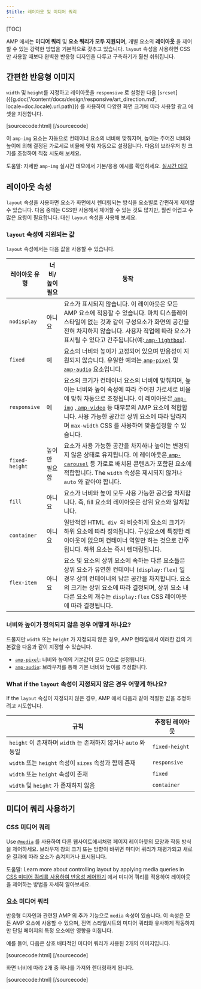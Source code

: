 ```yaml
---
$title: 레이아웃 및 미디어 쿼리
---
```


[TOC]

 AMP 에서는 **미디어 쿼리**  및 **요소 쿼리가 모두 지원되며,** 개별 요소의 **레이아웃** 을 제어할 수 있는 강력한 방법을 기본적으로 갖추고 있습니다. `layout` 속성을 사용하면 CSS 만 사용할 때보다 완벽한 반응형 디자인을 다루고 구축하기가 훨씬 쉬워집니다.

## 간편한 반응형 이미지

 `width` 및 `height`를 지정하고 레이아웃을 `responsive` 로 설정한 다음 [`srcset`]({{g.doc('/content/docs/design/responsive/art_direction.md', locale=doc.locale).url.path}}) 를 사용하여 다양한 화면 크기에 따라 사용할 광고 애셋을 지정합니다.

[sourcecode:html]
<amp-img
    src="/img/narrow.jpg"
    srcset="/img/wide.jpg 640w,
           /img/narrow.jpg 320w"
    width="1698"
    height="2911"
    layout="responsive"
    alt="an image">
</amp-img>
[/sourcecode]

이 `amp-img` 요소는 자동으로 컨테이너 요소의 너비에 맞춰지며, 높이는 주어진 너비와 높이에 의해 결정된 가로세로 비율에 맞춰 자동으로 설정됩니다. 다음의 브라우저 창 크기를 조정하여 직접 시도해 보세요.

<amp-img src="/static/img/background.jpg" width="1920" height="1080" layout="responsive"></amp-img>

도움말: 자세한 `amp-img` 실시간 데모에서 기본/응용 예시를 확인하세요. [실시간 데모](https://ampbyexample.com/components/amp-img/)

## 레이아웃 속성

`layout` 속성을 사용하면 요소가 화면에서 렌더링되는 방식을 요소별로 간편하게 제어할 수 있습니다. 다음 중에는 CSS만 사용해서 제어할 수 있는 것도 많지만, 훨씬 어렵고 수많은 요령이 필요합니다. 대신 `layout` 속성을 사용해 보세요.

### `layout` 속성에 지원되는 값

`layout` 속성에서는 다음 값을 사용할 수 있습니다.

<table>
  <thead>
    <tr>
      <th data-th="Layout type" class="col-twenty">레이아웃 유형</th>
      <th data-th="Width/height required" class="col-twenty">너비/높이 필요</th>
      <th data-th="Behavior">동작</th>
    </tr>
  </thead>
  <tbody>
    <tr>
      <td data-th="Layout type" class="col-twenty"><code>nodisplay</code></td>
      <td data-th="Description" class="col-twenty">아니요</td>
      <td data-th="Behavior"> 요소가 표시되지 않습니다. 이 레이아웃은 모든 AMP 요소에 적용할 수 있습니다. 마치 디스플레이 스타일이 없는 것과 같이 구성요소가 화면의 공간을 전혀 차지하지 않습니다. 사용자 작업에 따라 요소가 표시될 수 있다고 간주됩니다(예:<a href="/ja/docs/reference/amp-lightbox.html"> <code>amp-lightbox</code></a>).</td>
    </tr>
    <tr>
      <td data-th="Layout type" class="col-twenty"><code>fixed</code></td>
      <td data-th="Description" class="col-twenty">예</td>
      <td data-th="Behavior"> 요소의 너비와 높이가 고정되어 있으며 반응성이 지원되지 않습니다. 유일한 예외는<a href="/ja/docs/reference/amp-pixel.html"> <code>amp-pixel</code></a>  및<a href="/ja/docs/reference/amp-audio.html"> <code>amp-audio</code></a> 요소입니다.</td>
    </tr>
    <tr>
      <td data-th="Layout type" class="col-twenty"><code>responsive</code></td>
      <td data-th="Description" class="col-twenty">예</td>
      <td data-th="Behavior"> 요소의 크기가 컨테이너 요소의 너비에 맞춰지며, 높이는 너비와 높이 속성에 따라 주어진 가로세로 비율에 맞춰 자동으로 조정됩니다. 이 레이아웃은<a href="/ja/docs/reference/amp-img.html"> <code>amp-img</code></a> ,<a href="/ja/docs/reference/amp-video.html"> <code>amp-video</code></a> 등 대부분의 AMP 요소에 적합합니다. 사용 가능한 공간은 상위 요소에 따라 달라지며 <code>max-width</code> CSS 를 사용하여 맞춤설정할 수 있습니다.</td>
    </tr>
    <tr>
      <td data-th="Layout type" class="col-twenty"><code>fixed-height</code></td>
      <td data-th="Description" class="col-twenty">높이만 필요함</td>
      <td data-th="Behavior"> 요소가 사용 가능한 공간을 차지하나 높이는 변경되지 않은 상태로 유지됩니다. 이 레이아웃은<a href="/ja/docs/reference/amp-carousel.html"> <code>amp-carousel</code></a>  등 가로로 배치된 콘텐츠가 포함된 요소에 적합합니다. The <code>width</code>  속성은 제시되지 않거나 <code>auto</code> 와 같아야 합니다.</td>
    </tr>
    <tr>
      <td data-th="Layout type" class="col-twenty"><code>fill</code></td>
      <td data-th="Description" class="col-twenty">아니요</td>
      <td data-th="Behavior">요소가 너비와 높이 모두 사용 가능한 공간을 차지합니다. 즉, fill 요소의 레이아웃은 상위 요소와 일치합니다.</td>
    </tr>
    <tr>
      <td data-th="Layout type" class="col-twenty"><code>container</code></td>
      <td data-th="Description" class="col-twenty">아니요</td>
      <td data-th="Behavior"> 일반적인 HTML<code> div </code>와 비슷하게 요소의 크기가 하위 요소에 따라 정의됩니다. 구성요소에 특정한 레이아웃이 없으며 컨테이너 역할만 하는 것으로 간주됩니다. 하위 요소는 즉시 렌더링됩니다.</td>
    </tr>
    <tr>
      <td data-th="Layout type" class="col-twenty"><code>flex-item</code></td>
      <td data-th="Description" class="col-twenty">아니요</td>
      <td data-th="Behavior"> 요소 및 요소의 상위 요소에 속하는 다른 요소들은 상위 요소가 유연한 컨테이너 (<code>display:flex</code>) 일 경우 상위 컨테이너의 남은 공간을 차지합니다. 요소의 크기는 상위 요소에 따라 결정되며, 상위 요소 내 다른 요소의 개수는 <code>display:flex</code> CSS 레이아웃에 따라 결정됩니다.</td>
    </tr>
  </tbody>
</table>

### 너비와 높이가 정의되지 않은 경우 어떻게 하나요?

드물지만 `width` 또는 `height` 가 지정되지 않은 경우, AMP 런타임에서 이러한 값의 기본값을 다음과 같이 지정할 수 있습니다.

* [`amp-pixel`](/ja/docs/reference/amp-pixel.html): 너비와 높이의 기본값이 모두 0으로 설정됩니다.
* [`amp-audio`](/ja/docs/reference/amp-audio.html): 브라우저를 통해 기본 너비와 높이를 추정합니다.

###  What if the <code>layout</code> 속성이 지정되지 않은 경우 어떻게 하나요?

 If the <code>layout</code> 속성이 지정되지 않은 경우, AMP 에서 다음과 같이 적절한 값을 추정하려고 시도합니다.

<table>
  <thead>
    <tr>
      <th data-th="Rule">규칙</th>
      <th data-th="Inferred layout" class="col-thirty">추정된 레이아웃</th>
    </tr>
  </thead>
  <tbody>
    <tr>
      <td data-th="Rule"><code>height</code>  이 존재하며 <code>width</code>  는 존재하지 않거나 <code>auto</code> 와 동일</td>
      <td data-th="Inferred layout"><code>fixed-height</code></td>
    </tr>
    <tr>
      <td data-th="Rule"><code>width</code>  또는 <code>height</code>  속성이 <code>sizes</code> 속성과 함께 존재</td>
      <td data-th="Inferred layout"><code>responsive</code></td>
    </tr>
    <tr>
      <td data-th="Rule"><code>width</code>  또는 <code>height</code> 속성이 존재</td>
      <td data-th="Inferred layout"> <code>fixed</code></td>
    </tr>
    <tr>
      <td data-th="Rule"><code>width</code>  및 <code>height</code> 가 존재하지 않음</td>
      <td data-th="Inferred layout"> <code>container</code></td>
    </tr>
  </tbody>
</table>

## 미디어 쿼리 사용하기

### CSS 미디어 쿼리

 Use [`@media`](https://developer.mozilla.org/ja/docs/Web/CSS/@media) 를 사용하여 다른 웹사이트에서처럼 페이지 레이아웃의 모양과 작동 방식을 제어하세요. 브라우저 창의 크기 또는 방향이 바뀌면 미디어 쿼리가 재평가되고 새로운 결과에 따라 요소가 숨겨지거나 표시됩니다.

도움말: Learn more about controlling layout by applying media queries in [CSS 미디어 쿼리를 사용하여 반응성 제어하기](https://developers.google.com/web/fundamentals/design-and-ui/responsive/fundamentals/use-media-queries?hl=en) 에서 미디어 쿼리를 적용하여 레이아웃을 제어하는 방법을 자세히 알아보세요.

### 요소 미디어 쿼리

반응형 디자인과 관련된 AMP 의 추가 기능으로 `media` 속성이 있습니다. 이 속성은 모든 AMP 요소에 사용할 수 있으며, 전역 스타일시트의 미디어 쿼리와 유사하게 작동하지만 단일 페이지의 특정 요소에만 영향을 미칩니다.

예를 들어, 다음은 상호 배타적인 미디어 쿼리가 사용된 2개의 이미지입니다.

[sourcecode:html]
<amp-img
    media="(min-width: 650px)"
    src="wide.jpg"
    width=466
    height=355
    layout="responsive">
</amp-img>
[/sourcecode]

화면 너비에 따라 2개 중 하나를 가져와 렌더링하게 됩니다.

[sourcecode:html]
<amp-img
    media="(max-width: 649px)"
    src="narrow.jpg"
    width=527
    height=193
    layout="responsive">
</amp-img>
[/sourcecode]
